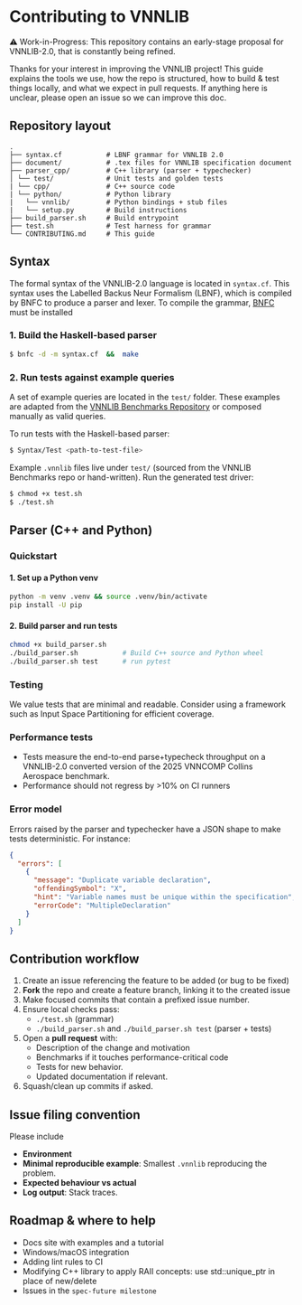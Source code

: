 # Contributing to VNNLIB

⚠️ Work-in-Progress: This repository contains an early-stage proposal for VNNLIB-2.0, that is constantly being refined.

Thanks for your interest in improving the VNNLIB project! This guide explains the tools we use, how the repo is structured, how to build & test things locally, and what we expect in pull requests.
If anything here is unclear, please open an issue so we can improve this doc.

## Repository layout
```
.
├── syntax.cf           # LBNF grammar for VNNLIB 2.0
├── document/           # .tex files for VNNLIB specification document
├── parser_cpp/         # C++ library (parser + typechecker)
│ └── test/             # Unit tests and golden tests
| └── cpp/              # C++ source code
| └── python/           # Python library
|   └── vnnlib/         # Python bindings + stub files
|   └── setup.py        # Build instructions
├── build_parser.sh     # Build entrypoint
├── test.sh             # Test harness for grammar
└── CONTRIBUTING.md     # This guide
```

## Syntax
The formal syntax of the VNNLIB-2.0 language is located in `syntax.cf`. This syntax uses the Labelled Backus Neur Formalism (LBNF), which is compiled by BNFC to produce a parser and lexer.
To compile the grammar, [BNFC](https://hackage.haskell.org/package/BNFC) must be installed

### 1. Build the Haskell-based parser
```bash
$ bnfc -d -m syntax.cf  &&  make
```

### 2. Run tests against example queries
A set of example queries are located in the `test/` folder.
These examples are adapted from the [VNNLIB Benchmarks Repository](https://github.com/VNNLIB/Benchmarks/) or composed manually as valid queries.

To run tests with the Haskell-based parser:
```bash
$ Syntax/Test <path-to-test-file>
```

Example `.vnnlib` files live under `test/` (sourced from the VNNLIB Benchmarks repo or hand-written). Run the generated test driver:

```bash
$ chmod +x test.sh
$ ./test.sh
```

## Parser (C++ and Python)

### Quickstart
#### 1. Set up a Python venv
```bash
python -m venv .venv && source .venv/bin/activate
pip install -U pip
```
#### 2. Build parser and run tests
``` bash
chmod +x build_parser.sh
./build_parser.sh           # Build C++ source and Python wheel
./build_parser.sh test      # run pytest
```

### Testing
We value tests that are minimal and readable. Consider using a framework such as Input Space Partitioning for efficient coverage.

### Performance tests
- Tests measure the end-to-end parse+typecheck throughput on a VNNLIB-2.0 converted version of the 2025 VNNCOMP Collins Aerospace benchmark.
- Performance should not regress by >10% on CI runners

### Error model
Errors raised by the parser and typechecker have a JSON shape to make tests deterministic. For instance:
```json
{
  "errors": [
    {
      "message": "Duplicate variable declaration",
      "offendingSymbol": "X",
      "hint": "Variable names must be unique within the specification",
      "errorCode": "MultipleDeclaration"
    }
  ]
}
```

## Contribution workflow
1. Create an issue referencing the feature to be added (or bug to be fixed)
1. **Fork** the repo and create a feature branch, linking it to the created issue
2. Make focused commits that contain a prefixed issue number.
3. Ensure local checks pass:
   - `./test.sh` (grammar)
   - `./build_parser.sh` and `./build_parser.sh test` (parser + tests)
4. Open a **pull request** with:
   - Description of the change and motivation
   - Benchmarks if it touches performance-critical code
   - Tests for new behavior.
   - Updated documentation if relevant.
5. Squash/clean up commits if asked.

## Issue filing convention
Please include
- **Environment**
- **Minimal reproducible example**: Smallest `.vnnlib` reproducing the problem.
- **Expected behaviour vs actual**
- **Log output**: Stack traces.

## Roadmap & where to help
- Docs site with examples and a tutorial
- Windows/macOS integration
- Adding lint rules to CI
- Modifying C++ library to apply RAII concepts: use std::unique_ptr in place of new/delete
- Issues in the `spec-future milestone`